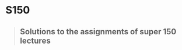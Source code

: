 # S150
> Solutions to the assignments of super 150 lectures
> --------------------------------------------------
